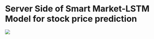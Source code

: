 # Server Side of Smart Market-LSTM Model for stock price prediction

<img src="https://user-images.githubusercontent.com/29532729/62985896-e5db0a80-be41-11e9-96f8-81ab1ca5ef43.png">

